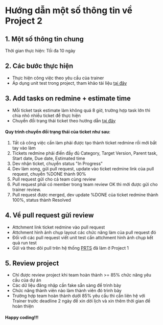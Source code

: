 # Hướng dẫn một số thông tin về Project 2

## 1. Một số thông tin chung
Thời gian thực hiện: Tối đa 10 ngày

## 2. Các bước thực hiện
- Thực hiện công việc theo yêu cầu của trainer
- Áp dụng unit test trong project, tham khảo tài liệu [tại đây](https://drive.google.com/drive/folders/1tg-pN_iaL0pR1lz_gJddT5Vjc5MBbbBt?usp=sharing)

## 3. Add tasks on redmine + estimate time
- Mỗi ticket task estimate làm không quá 8 giờ, trường hợp task lớn thì chia nhỏ nhiều ticket để thực hiện
- Chuyển đổi trạng thái ticket theo hướng dẫn [tại đây](https://github.com/framgia/Training-Guideline/blob/master/WorkingProcess/redmine/redmine.md)

#### Quy trình chuyển đổi trạng thái của ticket như sau:
1. Tất cả công việc cần làm phải được tạo thành ticket redmine rồi mới bắt tay vào làm
2. Tickets redmine phải điền đầy đủ Category, Target Version, Parent task, Start date, Due date, Estimated time
3. Dev nhận ticket, chuyển status "In Progress"
4. Dev làm xong, gửi pull request, update vào ticket redmine link của pull request, chuyển %DONE thành 90%
5. Pull request gửi cho cả team cùng review
6. Pull request phải có member trong team review OK thì mới được gửi cho trainer review.
7. Pull request được merged, dev update %DONE của ticket redmine thành 100%, status thành Resolved

## 4. Về pull request gửi review
- Attchment link ticket redmine vào pull request
- Attchment hình ảnh chụp layout các chức năng làm của pull request đó
- Đối với các pull request viết unit test cần attchment hình ảnh chụp kết quả run test
- Gửi và theo dõi pull trên hệ thống [PRTS](https://prts.sun-asterisk.vn/) đã làm ở Project 1

## 5. Review project
- Chỉ được review project khi team hoàn thành >= 85% chức năng yêu cầu của dự án
- Các dữ liệu đăng nhập cần fake sẵn sàng để trình bày
- Chức năng thành viên nào làm thành viên đó trình bày
- Trường hợp team hoàn thành dưới 85% yêu cầu thì cần liên hệ với Trainer trước deadline 2 ngày để xin dời lịch và xin thêm thời gian để hoàn thiện

#### Happy coding!!!
